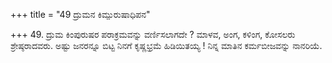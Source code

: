 +++
title = "49 ದ್ರುಮನ ಕಿಮ್ಪುರುಷಾಧಿಪನ"

+++
49. ದ್ರುಮ ಕಿಂಪುರುಷರ ಪರಾಕ್ರಮವನ್ನು ವರ್ಣಿಸಲಾಗದೇ ? ಮಾಳವ, ಅಂಗ, ಕಳಿಂಗ, ಕೋಸಲರು ಶ್ರೇಷ್ಠರಾದವರು. ಅಷ್ಟು ಜನರನ್ನೂ ಬಿಟ್ಟ ನಿನಗೆ ಕೃಷ್ಣಭ್ರಮೆ ಹಿಡಿಯಿತಯ್ಯ ! ನಿನ್ನ ಮಾತಿನ ಕರ್ಮಬೀಜವನ್ನು ನಾನರಿಯೆ.